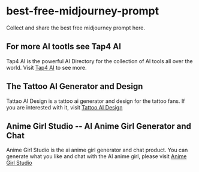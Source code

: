 # best-free-midjourney-prompt
Collect and share the best free midjourney prompt here.

## For more AI tootls see Tap4 AI

Tap4 AI is the powerful AI Directory for the collection of AI tools all over the world. Visit [Tap4 AI](https://tap4.ai) to see more.

## The Tattoo AI Generator and Design
Tattao AI Design is a tattoo ai generator and design for the tattoo fans. If you are interested with it, visit [Tattoo AI Design](https://tattooai.design)

## Anime Girl Studio -- AI Anime Girl Generator and Chat
Anime Girl Studio is the ai anime girl generator and chat product. You can generate what you like and chat with the AI anime girl, please visit [Anime Girl Studio](https://animegirl.studio)
